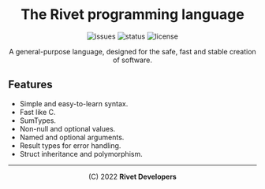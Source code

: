 <div align="center">
<!--
<img src="docs/assets/logo.png" alt="Rivet logo" width="200" height="200"/>
-->

# The Rivet programming language

![issues](https://img.shields.io/github/issues/rivet-lang/rivet?style=flat-square)
![status](https://img.shields.io/badge/status-beta-blue?style=flat-square)
![license](https://img.shields.io/github/license/rivet-lang/rivet?style=flat-square)

<!--
[Docs](docs/docs.md) •
[Changelog](CHANGELOG.md) •
[TODO's list](TODO.md)
-->

A general-purpose language, designed for the safe, fast and stable creation
of software.

</div>

<!--
> **NOTE:** The compiler is **not ready** for production _yet_.
-->

## Features

* Simple and easy-to-learn syntax.
* Fast like C.
* SumTypes.
* Non-null and optional values.
* Named and optional arguments.
* Result types for error handling.
* Struct inheritance and polymorphism.

<!--
## Documentation

You can see [`docs/`](docs/00_getting_started.md) for installation instructions and
language syntax.
-->

* * *

<div align="center">

(C) 2022 **Rivet Developers**

</div>

